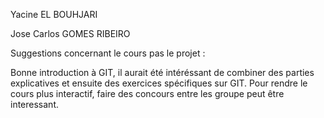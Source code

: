 Yacine EL BOUHJARI

Jose Carlos GOMES RIBEIRO


Suggestions concernant le cours pas le projet :

Bonne introduction à GIT, il aurait été intéréssant de combiner des parties explicatives et ensuite des exercices spécifiques sur GIT. Pour rendre le cours plus interactif, faire des concours entre les groupe peut être interessant.
